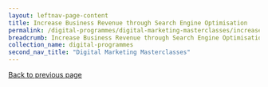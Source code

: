 ```yaml
---
layout: leftnav-page-content
title: Increase Business Revenue through Search Engine Optimisation
permalink: /digital-programmes/digital-marketing-masterclasses/increase-business-revenue-through-seo
breadcrumb: Increase Business Revenue through Search Engine Optimisation
collection_name: digital-programmes
second_nav_title: "Digital Marketing Masterclasses"
---
```

<a href="#" onclick="history.go(-1)">Back to previous page</a>
